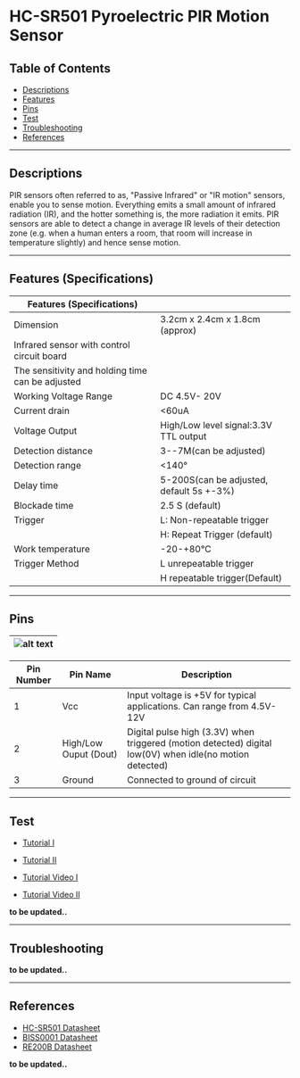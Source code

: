 # HC-SR501 Pyroelectric PIR Motion Sensor

## Table of Contents

-   [Descriptions](#descriptions)
-   [Features](#features)
-   [Pins](#pins)
-   [Test](#test-code)
-   [Troubleshooting](#troubleshooting)
-   [References](#references)

---

## Descriptions

PIR sensors often referred to as, "Passive Infrared" or "IR motion" sensors, enable you to sense motion. Everything emits a small amount of infrared radiation (IR), and the hotter something is, the more radiation it emits. PIR sensors are able to detect a change in average IR levels of their detection zone (e.g. when a human enters a room, that room will increase in temperature slightly) and hence sense motion.

---

## Features (Specifications)

| Features (Specifications)                        |                                          |
| ------------------------------------------------ | ---------------------------------------- |
| Dimension                                        | 3.2cm x 2.4cm x 1.8cm (approx)           |
| Infrared sensor with control circuit board       |                                          |
| The sensitivity and holding time can be adjusted |                                          |
| Working Voltage Range                            | DC 4.5V- 20V                             |
| Current drain                                    | <60uA                                    |
| Voltage Output                                   | High/Low level signal:3.3V TTL output    |
| Detection distance                               | 3--7M(can be adjusted)                   |
| Detection range                                  | <140°                                    |
| Delay time                                       | 5-200S(can be adjusted, default 5s +-3%) |
| Blockade time                                    | 2.5 S (default)                          |
| Trigger                                          | L: Non-repeatable trigger                |
|                                                  | H: Repeat Trigger (default)              |
| Work temperature                                 | -20-+80°C                                |
| Trigger Method                                   | L unrepeatable trigger                   |
|                                                  | H repeatable trigger(Default)            |

---

## Pins

| ![alt text](https://bit.ly/3rE9j9v 'PIR') |
| ----------------------------------------- |

| Pin Number | Pin Name              | Description                                                                                              |
| ---------- | --------------------- | -------------------------------------------------------------------------------------------------------- |
| 1          | Vcc                   | Input voltage is +5V for typical applications. Can range from 4.5V- 12V                                  |
| 2          | High/Low Ouput (Dout) | Digital pulse high (3.3V) when triggered (motion detected) digital low(0V) when idle(no motion detected) |
| 3          | Ground                | Connected to ground of circuit                                                                           |

---

## Test

-   [Tutorial I](https://bit.ly/3dcBQOs)
-   [Tutorial II](https://bit.ly/3u6rCpD)

-   [Tutorial Video I](https://youtu.be/mZCJNOf69JI)
-   [Tutorial Video II](https://youtu.be/ZC_sEW3_694)

**to be updated..**

---

## Troubleshooting

**to be updated..**

---

## References

-   [HC-SR501 Datasheet](https://bit.ly/3u6sxGw)
-   [BISS0001 Datasheet](https://bit.ly/2PJD77m)
-   [RE200B Datasheet](https://bit.ly/3w6eRNP)

**to be updated..**
